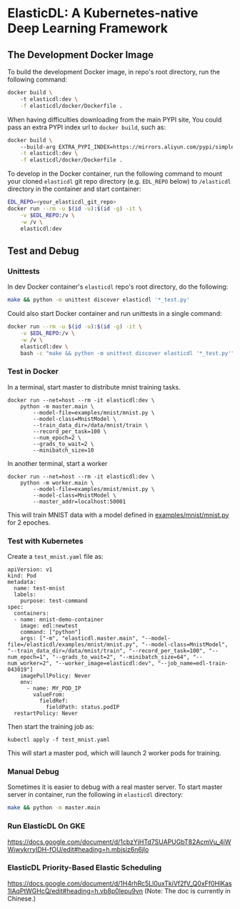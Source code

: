 # ElasticDL: A Kubernetes-native Deep Learning Framework

## The Development Docker Image

To build the development Docker image, in repo's root directory, run the following command:

```bash
docker build \ 
    -t elasticdl:dev \
    -f elasticdl/docker/Dockerfile .
```

When having difficulties downloading from the main PYPI site, You could pass an extra PYPI index url to `docker build`, such as:

```bash
docker build \ 
    --build-arg EXTRA_PYPI_INDEX=https://mirrors.aliyun.com/pypi/simple \
    -t elasticdl:dev \
    -f elasticdl/docker/Dockerfile .
```


To develop in the Docker container, run the following command to mount your cloned `elasticdl` git repo directory (e.g. `EDL_REPO` below) to `/elasticdl` directory in the container and start container:

```bash
EDL_REPO=<your_elasticdl_git_repo>
docker run --rm -u $(id -u):$(id -g) -it \
    -v $EDL_REPO:/v \
    -w /v \
    elasticdl:dev
```

## Test and Debug

### Unittests

In dev Docker container's `elasticdl` repo's root directory, do the following:

```bash
make && python -m unittest discover elasticdl '*_test.py'
```

Could also start Docker container and run unittests in a single command:

```bash
docker run --rm -u $(id -u):$(id -g) -it \
    -v $EDL_REPO:/v \
    -w /v \
    elasticdl:dev \
    bash -c "make && python -m unittest discover elasticdl '*_test.py'"
```
### Test in Docker

In a terminal, start master to distribute mnist training tasks.

```
docker run --net=host --rm -it elasticdl:dev \
    python -m master.main \
        --model-file=examples/mnist/mnist.py \
        --model-class=MnistModel \
        --train_data_dir=/data/mnist/train \
        --record_per_task=100 \
        --num_epoch=2 \
        --grads_to_wait=2 \
        --minibatch_size=10
```

In another terminal, start a worker

```
docker run --net=host --rm -it elasticdl:dev \
    python -m worker.main \
        --model-file=examples/mnist/mnist.py \
        --model-class=MnistModel \
        --master_addr=localhost:50001
```

This will train MNIST data with a model defined in [examples/mnist/mnist.py](examples/mnist/mnist.py) for 2 epoches. 

### Test with Kubernetes
Create a `test_mnist.yaml` file as:

```
apiVersion: v1
kind: Pod
metadata:
  name: test-mnist
  labels:
    purpose: test-command
spec:
  containers:
  - name: mnist-demo-container
    image: edl:newtest
    command: ["python"]
    args: ["-m", "elasticdl.master.main", "--model-file=/elasticdl/examples/mnist/mnist.py", "--model-class=MnistModel", "--train_data_dir=/data/mnist/train", "--record_per_task=100", "--num_epoch=1", "--grads_to_wait=2", "--minibatch_size=64", "--num_worker=2", "--worker_image=elasticdl:dev", "--job_name=edl-train-043019"]
    imagePullPolicy: Never
    env:
      - name: MY_POD_IP
        valueFrom:
          fieldRef:
            fieldPath: status.podIP
  restartPolicy: Never
```

Then start the training job as:

```
kubectl apply -f test_mnist.yaml
```

This will start a master pod, which will launch 2 worker pods for training.

### Manual Debug

Sometimes it is easier to debug with a real master server. To start master server in container, run the following in `elasticdl` directory:

```bash
make && python -m master.main
```

### Run ElasticDL On GKE
https://docs.google.com/document/d/1cbzYjHTd7SUAPUGbT82AcmVu_4iWWjwykrryIDH-fOU/edit#heading=h.mbjsiz6n6jlo

### ElasticDL Priority-Based Elastic Scheduling
https://docs.google.com/document/d/1H4rhRc5Ll0uxTkiVf2fV_Q0xFf0HlKas1IAqPtWGHcQ/edit#heading=h.vb8p0lepu9vn (Note: The doc is currently in Chinese.)
